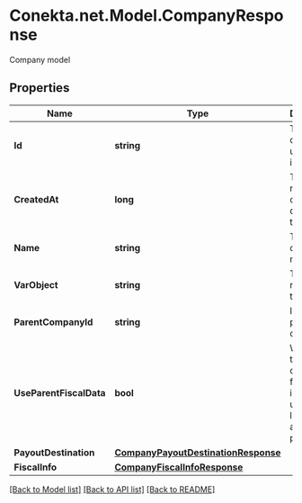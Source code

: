 # Conekta.net.Model.CompanyResponse
Company model

## Properties

Name | Type | Description | Notes
------------ | ------------- | ------------- | -------------
**Id** | **string** | The child company&#39;s unique identifier | [optional] 
**CreatedAt** | **long** | The resource&#39;s creation date (unix timestamp) | [optional] 
**Name** | **string** | The child company&#39;s name | [optional] 
**VarObject** | **string** | The resource&#39;s type | [optional] 
**ParentCompanyId** | **string** | Id of the parent company | [optional] 
**UseParentFiscalData** | **bool** | Whether the parent company&#39;s fiscal data is to be used for liquidation and tax purposes | [optional] 
**PayoutDestination** | [**CompanyPayoutDestinationResponse**](CompanyPayoutDestinationResponse.md) |  | [optional] 
**FiscalInfo** | [**CompanyFiscalInfoResponse**](CompanyFiscalInfoResponse.md) |  | [optional] 

[[Back to Model list]](../README.md#documentation-for-models) [[Back to API list]](../README.md#documentation-for-api-endpoints) [[Back to README]](../README.md)

